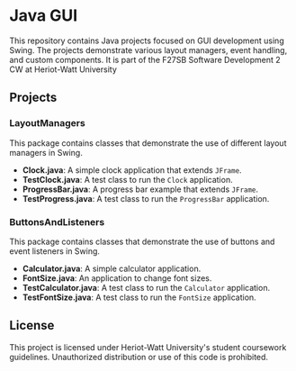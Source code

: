 # Java GUI

This repository contains Java projects focused on GUI development using Swing. The projects demonstrate various layout managers, event handling, and custom components. It is part of the F27SB Software Development 2 CW at Heriot-Watt University

## Projects

### LayoutManagers

This package contains classes that demonstrate the use of different layout managers in Swing.

- **Clock.java**: A simple clock application that extends `JFrame`.
- **TestClock.java**: A test class to run the `Clock` application.
- **ProgressBar.java**: A progress bar example that extends `JFrame`.
- **TestProgress.java**: A test class to run the `ProgressBar` application.

### ButtonsAndListeners

This package contains classes that demonstrate the use of buttons and event listeners in Swing.

- **Calculator.java**: A simple calculator application.
- **FontSize.java**: An application to change font sizes.
- **TestCalculator.java**: A test class to run the `Calculator` application.
- **TestFontSize.java**: A test class to run the `FontSize` application.

## License

This project is licensed under Heriot-Watt University's student coursework guidelines. Unauthorized distribution or use of this code is prohibited.
